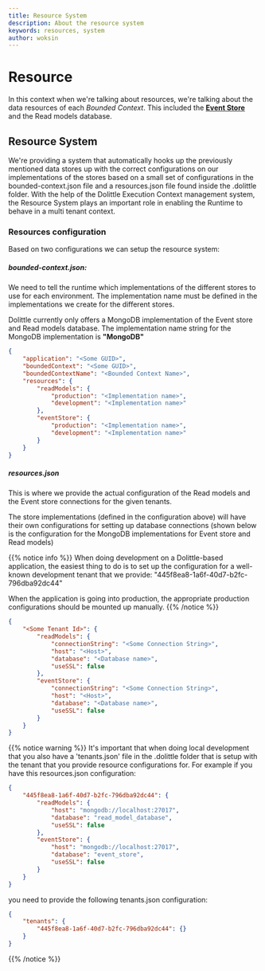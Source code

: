 ```yaml
---
title: Resource System
description: About the resource system
keywords: resources, system 
author: woksin
---
```


# Resource
In this context when we're talking about resources, we're talking about the data resources of each *Bounded Context*. This included the [**Event Store**](/overview/events/event_store/) and the Read models database.

## Resource System
We're providing a system that automatically hooks up the previously mentioned data stores up with the correct configurations on our implementations of the stores based on a small set of configurations in the bounded-context.json file and a resources.json file found inside the .dolittle folder. With the help of the Dolittle Execution Context management system, the Resource System plays an important role in enabling the Runtime to behave in a multi tenant context.

### Resources configuration
Based on two configurations we can setup the resource system:


##### bounded-context.json: 

We need to tell the runtime which implementations of the different stores to use for each environment. The implementation name must be defined in the implementations we create for the different stores.

Dolittle currently only offers a MongoDB implementation of the Event store and Read models database. The implementation name string for the MongoDB implementation is **"MongoDB"**
```json
{
    "application": "<Some GUID>",
    "boundedContext": "<Some GUID>",
    "boundedContextName": "<Bounded Context Name>",
    "resources": {
        "readModels": {
            "production": "<Implementation name>",
            "development": "<Implementation name>"
        },
        "eventStore": {
            "production": "<Implementation name>",
            "development": "<Implementation name>"
        }
    }
}
```
##### resources.json

This is where we provide the actual configuration of the Read models and the Event store connections for the given tenants.

The store implementations (defined in the configuration above) will have their own configurations for setting up database connections (shown below is the configuration for the MongoDB implementations for Event store and Read models)

{{% notice info %}}
When doing development on a Dolittle-based application, the easiest thing to do is to set up the configuration for a well-known development tenant that we provide: "445f8ea8-1a6f-40d7-b2fc-796dba92dc44"

When the application is going into production, the appropriate production configurations should be mounted up manually. 
{{% /notice %}}

```json
{
    "<Some Tenant Id>": {
        "readModels": {
            "connectionString": "<Some Connection String>",
            "host": "<Host>",
            "database": "<Database name>",
            "useSSL": false
        },
        "eventStore": {
            "connectionString": "<Some Connection String>",
            "host": "<Host>",
            "database": "<Database name>",
            "useSSL": false
        }
    }
}
```

{{% notice warning %}}
It's important that when doing local development that you also have a 'tenants.json' file in the .dolittle folder that is setup with the tenant that you provide resource configurations for. For example if you have this resources.json configuration:

```json
{
    "445f8ea8-1a6f-40d7-b2fc-796dba92dc44": {
        "readModels": {
            "host": "mongodb://localhost:27017",
            "database": "read_model_database",
            "useSSL": false
        },
        "eventStore": {
            "host": "mongodb://localhost:27017",
            "database": "event_store",
            "useSSL": false
        }
    }
}
```
you need to provide the following tenants.json configuration:
```json
{
    "tenants": {
        "445f8ea8-1a6f-40d7-b2fc-796dba92dc44": {}
    }
}
```
{{% /notice %}}
